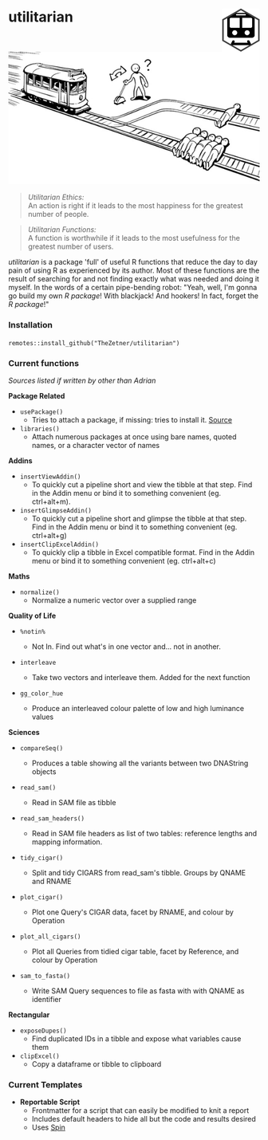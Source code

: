 # utilitarian <img src="man/figures/logo.png" align="right" />

![](man/figures/trolley.png "Trolley https://qph.fs.quoracdn.net/main-qimg-3b9c36fceab7d0170fb30e912f145287")

> *Utilitarian Ethics:*  
> An action is right if it leads to the most happiness for the greatest number of people.

> *Utilitarian Functions:*  
> A function is worthwhile if it leads to the most usefulness for the greatest number of users.

_utilitarian_ is a package 'full' of useful R functions that reduce the day to day pain of using R as experienced by its author. Most of these functions are the result of searching for and not finding exactly what was needed and doing it myself. In the words of a certain pipe-bending robot: "Yeah, well, I'm gonna go build my own *R package*! With blackjack! And hookers! In fact, forget the *R package*!"

### Installation

```remotes::install_github("TheZetner/utilitarian")```

### Current functions

_Sources listed if written by other than Adrian_

**Package Related**  

  * `usePackage()` 
      - Tries to attach a package, if missing: tries to install it. [Source](https://github.com/sussyfuss/usefulScripts)  
  * `libraries()`  
      - Attach numerous packages at once using bare names, quoted names, or a character vector of names  

**Addins**

  * `insertViewAddin()`  
      - To quickly cut a pipeline short and view the tibble at that step. Find in the Addin menu or bind it to something convenient (eg. ctrl+alt+m).
  * `insertGlimpseAddin()`  
      - To quickly cut a pipeline short and glimpse the tibble at that step. Find in the Addin menu or bind it to something convenient (eg. ctrl+alt+g)
  * `insertClipExcelAddin()`
      - To quickly clip a tibble in Excel compatible format. Find in the Addin menu or bind it to something convenient (eg. ctrl+alt+c)

**Maths**

  * `normalize()`
      - Normalize a numeric vector over a supplied range 

**Quality of Life**

  * `%notin%`
      - Not In. Find out what's in one vector and... not in another.

  * `interleave`
      - Take two vectors and interleave them. Added for the next function

  * `gg_color_hue`
      - Produce an interleaved colour palette of low and high luminance values
      
**Sciences**

  * `compareSeq()`
      - Produces a table showing all the variants between two DNAString objects
  
  * `read_sam()`
      - Read in SAM file as tibble
      
  * `read_sam_headers()`
      - Read in SAM file headers as list of two tables: reference lengths and mapping information. 
            
  * `tidy_cigar()`
      - Split and tidy CIGARS from read_sam's tibble. Groups by QNAME and RNAME
      
  * `plot_cigar()`
      - Plot one Query's CIGAR data, facet by RNAME, and colour by Operation

  * `plot_all_cigars()`
      - Plot all Queries from tidied cigar table, facet by Reference, and colour by Operation
      
  * `sam_to_fasta()`
      - Write SAM Query sequences to file as fasta with with QNAME as identifier

**Rectangular**

  * `exposeDupes()`
      - Find duplicated IDs in a tibble and expose what variables cause them
  * `clipExcel()`
      - Copy a dataframe or tibble to clipboard

### Current Templates

  * **Reportable Script**
      - Frontmatter for a script that can easily be modified to knit a report
      - Includes default headers to hide all but the code and results desired
      - Uses [Spin](https://bookdown.org/yihui/rmarkdown-cookbook/spin.html)

